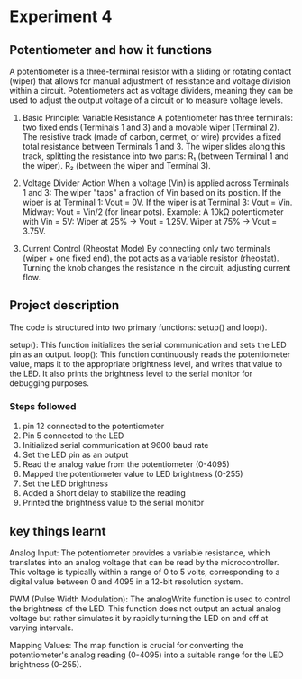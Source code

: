 # Experiment 4


## Potentiometer and how it functions
A potentiometer is a three-terminal resistor with a sliding or rotating contact (wiper) that allows for manual adjustment of resistance and voltage division within a circuit. Potentiometers act as voltage dividers, meaning they can be used to adjust the output voltage of a circuit or to measure voltage levels. 

1. Basic Principle: Variable Resistance
A potentiometer has three terminals: two fixed ends (Terminals 1 and 3) and a movable wiper (Terminal 2).
The resistive track (made of carbon, cermet, or wire) provides a fixed total resistance between Terminals 1 and 3.
The wiper slides along this track, splitting the resistance into two parts:
R₁ (between Terminal 1 and the wiper).
R₂ (between the wiper and Terminal 3).

2. Voltage Divider Action
When a voltage (Vin) is applied across Terminals 1 and 3:
The wiper "taps" a fraction of Vin based on its position.
If the wiper is at Terminal 1: Vout = 0V.
If the wiper is at Terminal 3: Vout = Vin.
Midway: Vout = Vin/2 (for linear pots).
Example:
A 10kΩ potentiometer with Vin = 5V:
Wiper at 25% → Vout = 1.25V.
Wiper at 75% → Vout = 3.75V.

3. Current Control (Rheostat Mode)
By connecting only two terminals (wiper + one fixed end), the pot acts as a variable resistor (rheostat).
Turning the knob changes the resistance in the circuit, adjusting current flow.



## Project description
The code is structured into two primary functions: setup() and loop().

setup(): This function initializes the serial communication and sets the LED pin as an output.
loop(): This function continuously reads the potentiometer value, maps it to the appropriate brightness level, and writes that value to the LED. It also prints the brightness level to the serial monitor for debugging purposes.

### Steps followed
1. pin 12 connected to the potentiometer
2. Pin 5 connected to the LED
3. Initialized serial communication at 9600 baud rate
4. Set the LED pin as an output
5. Read the analog value from the potentiometer (0-4095)
6. Mapped the potentiometer value to LED brightness (0-255)
7. Set the LED brightness
8. Added a Short delay to stabilize the reading
9. Printed the brightness value to the serial monitor


## key things learnt
Analog Input: The potentiometer provides a variable resistance, which translates into an analog voltage that can be read by the microcontroller. This voltage is typically within a range of 0 to 5 volts, corresponding to a digital value between 0 and 4095 in a 12-bit resolution system.

PWM (Pulse Width Modulation): The analogWrite function is used to control the brightness of the LED. This function does not output an actual analog voltage but rather simulates it by rapidly turning the LED on and off at varying intervals.

Mapping Values: The map function is crucial for converting the potentiometer's analog reading (0-4095) into a suitable range for the LED brightness (0-255).